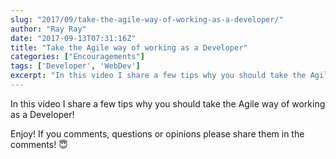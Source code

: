 ```yaml
---
slug: "2017/09/take-the-agile-way-of-working-as-a-developer/"
author: "Ray Ray"
date: "2017-09-13T07:31:16Z"
title: "Take the Agile way of working as a Developer"
categories: ["Encouragements"]
tags: ['Developer', 'WebDev']
excerpt: "In this video I share a few tips why you should take the Agile way of working as a Developer!Enjoy!..."
---
```


In this video I share a few tips why you should take the Agile way of working as a Developer!

Enjoy! If you comments, questions or opinions please share them in the comments! 😇

<Youtube url="https://www.youtube.com/watch?v=fOyKaNPEm68" />